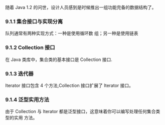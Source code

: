 随着 Java 1.2 的问世，设计人员感到是时候推出一组功能完备的数据结构了。

### 9.1.1 集合接口与实现分离

队列通常有两种实现方式：一种是使用循环数 组；另一种是使用链表

### 9.1.2 Collection 接口

在 Java 类库中，集合类的基本接口是 Collection 接口.

### 9.1.3 迭代器

Iterator 接口包含 4 个方法,Collection 接口扩展了 Iterator 接口。

### 9.1.4 泛型实用方法

由于 Collection 与 Iterator 都是泛型接口，这意味着你可以编写处理任何集合类型的实用 方法。

